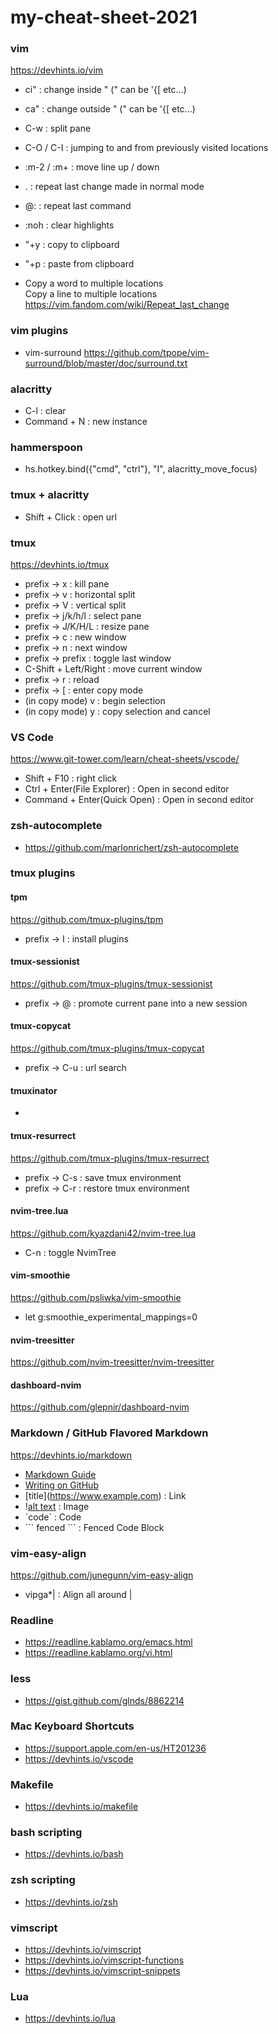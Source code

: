 # my-cheat-sheet-2021

### vim
https://devhints.io/vim
- ci" : change inside " (" can be '{[ etc...)
- ca" : change outside " (" can be '{[ etc...)
- C-w : split pane
- C-O / C-I : jumping to and from previously visited locations
- :m-2 / :m+ : move line up / down
- . : repeat last change made in normal mode
- @: : repeat last command
- :noh : clear highlights
- "+y : copy to clipboard
- "+p : paste from clipboard

- Copy a word to multiple locations  
  Copy a line to multiple locations  
  https://vim.fandom.com/wiki/Repeat_last_change
  
### vim plugins
- vim-surround
https://github.com/tpope/vim-surround/blob/master/doc/surround.txt

### alacritty
- C-l : clear
- Command + N : new instance

### hammerspoon
- hs.hotkey.bind({"cmd", "ctrl"}, "I", alacritty_move_focus)

### tmux + alacritty
- Shift + Click : open url

### tmux
https://devhints.io/tmux
- prefix -> x : kill pane
- prefix -> v : horizontal split
- prefix -> V : vertical split
- prefix -> j/k/h/l : select pane
- prefix -> J/K/H/L : resize pane
- prefix -> c : new window
- prefix -> n : next window
- prefix -> prefix : toggle last window
- C-Shift + Left/Right : move current window
- prefix -> r : reload
- prefix -> [ : enter copy mode
- (in copy mode) v : begin selection
- (in copy mode) y : copy selection and cancel

### VS Code
https://www.git-tower.com/learn/cheat-sheets/vscode/
- Shift + F10 : right click
- Ctrl + Enter(File Explorer) : Open in second editor
- Command + Enter(Quick Open) : Open in second editor

### zsh-autocomplete
- https://github.com/marlonrichert/zsh-autocomplete

### tmux plugins

#### tpm
https://github.com/tmux-plugins/tpm  
- prefix -> I : install plugins


#### tmux-sessionist
https://github.com/tmux-plugins/tmux-sessionist  
- prefix -> @ : promote current pane into a new session

#### tmux-copycat
https://github.com/tmux-plugins/tmux-copycat  
- prefix -> C-u : url search

#### tmuxinator
-

#### tmux-resurrect
https://github.com/tmux-plugins/tmux-resurrect  
- prefix -> C-s : save tmux environment
- prefix -> C-r : restore tmux environment

#### nvim-tree.lua
https://github.com/kyazdani42/nvim-tree.lua  
- C-n : toggle NvimTree

#### vim-smoothie
https://github.com/psliwka/vim-smoothie  
- let g:smoothie_experimental_mappings=0

#### nvim-treesitter
https://github.com/nvim-treesitter/nvim-treesitter

#### dashboard-nvim
https://github.com/glepnir/dashboard-nvim

### Markdown / GitHub Flavored Markdown
https://devhints.io/markdown
- [Markdown Guide](https://www.markdownguide.org)
- [Writing on GitHub](https://docs.github.com/en/github/writing-on-github)
- \[title](https://www.example.com) : Link
- \![alt text](image.jpg) : Image
- \`code` : Code
- \``` fenced ``` : Fenced Code Block

### vim-easy-align
https://github.com/junegunn/vim-easy-align  
- vipga*| : Align all around |

### Readline
- https://readline.kablamo.org/emacs.html
- https://readline.kablamo.org/vi.html

### less
- https://gist.github.com/glnds/8862214

### Mac Keyboard Shortcuts
- https://support.apple.com/en-us/HT201236
- https://devhints.io/vscode

### Makefile
- https://devhints.io/makefile

### bash scripting
- https://devhints.io/bash

### zsh scripting
- https://devhints.io/zsh

### vimscript
- https://devhints.io/vimscript
- https://devhints.io/vimscript-functions
- https://devhints.io/vimscript-snippets

### Lua
- https://devhints.io/lua

